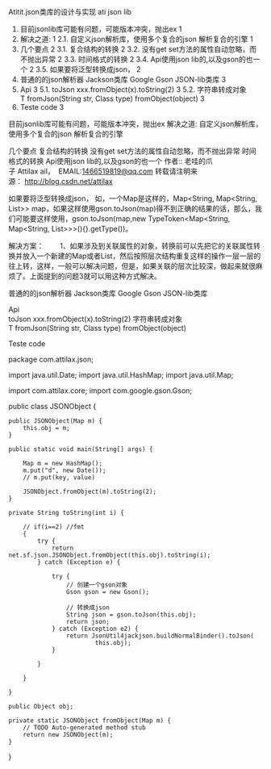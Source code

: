 Atitit.json类库的设计与实现 ati json lib 


1. 目前jsonlib库可能有问题，可能版本冲突，抛出ex	1
2. 解决之道:	1
2.1. 自定义json解析库，使用多个复合的json 解析复合的引擎	1
3. 几个要点	2
3.1. 复合结构的转换	2
3.2. 没有get set方法的属性自动忽略，而不抛出异常	2
3.3. 时间格式的转换	2
3.4. Api使用json lib的,以及gson的也一个	2
3.5. 如果要将泛型转换成json，	2
4. 普通的的json解析器 Jackson类库 Google Gson JSON-lib类库	3
5. Api	3
5.1. toJson       xxx.fromObject(x).toString(2)	3
5.2. 字符串转成对象   T fromJson(String str, Class<T> type)  fromObject(object)	3
6. Teste code	3



目前jsonlib库可能有问题，可能版本冲突，抛出ex
解决之道:
自定义json解析库，使用多个复合的json 解析复合的引擎


几个要点
复合结构的转换
没有get set方法的属性自动忽略，而不抛出异常
时间格式的转换
Api使用json lib的,以及gson的也一个
 作者:: 老哇的爪子 Attilax ail，  EMAIL:1466519819@qq.com
转载请注明来源： http://blog.csdn.net/attilax

如果要将泛型转换成json，
如，一个Map是这样的，Map<String, Map<String, List<String>>> map，如果这样使用gson.toJson(map)得不到正确的结果的话，那么，我们可能要这样使用，gson.toJson(map,new TypeToken<Map<String, Map<String, List<String>>>>(){}.getType())。


解决方案：
　　1、如果涉及到关联属性的对象，转换前可以先把它的关联属性转换并放入一个新建的Map或者List，然后按照层次结构重复这样的操作一层一层的往上转，这样，一般可以解决问题，但是，如果关联的层次比较深，做起来就很麻烦了。上面提到的问题3就可以用这种方式解决。



普通的的json解析器 Jackson类库 Google Gson JSON-lib类库


Api  
toJson       xxx.fromObject(x).toString(2)
字符串转成对象   T fromJson(String str, Class<T> type)  fromObject(object)

Teste code

package com.attilax.json;

import java.util.Date;
import java.util.HashMap;
import java.util.Map;

import com.attilax.core;
import com.google.gson.Gson;

public class JSONObject {

	public JSONObject(Map m) {
		this.obj = m;
	}

	public static void main(String[] args) {

		Map m = new HashMap();
		m.put("d", new Date());
		// m.put(key, value)

		JSONObject.fromObject(m).toString(2);
	}

	private String toString(int i) {

		// if(i==2) //fmt
		{
			try {
				return net.sf.json.JSONObject.fromObject(this.obj).toString(i);
			} catch (Exception e) {

				try {
					// 创建一个gson对象
					Gson gson = new Gson();

					// 转换成json
					String json = gson.toJson(this.obj);
					return json;
				} catch (Exception e2) {
					return JsonUtil4jackjson.buildNormalBinder().toJson(
							this.obj);
				}

			}

		}

	}

	public Object obj;

	private static JSONObject fromObject(Map m) {
		// TODO Auto-generated method stub
		return new JSONObject(m);
	}

}





